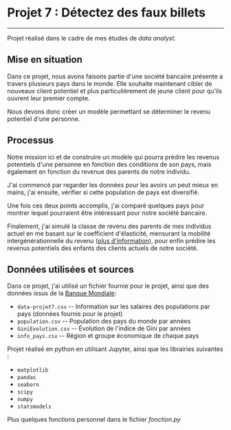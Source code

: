 # Projet 7 : Détectez des faux billets
-------------------

Projet réalisé dans le cadre de mes études de _data analyst_.

Mise en situation
-------------------

Dans ce projet, nous avons faisons partie d'une société bancaire présente a travers plusieurs pays dans le monde. Elle souhaite maintenant cibler de nouveaux client potentiel et plus particulièrement de jeune client pour qu'ils ouvrent leur premier compte.

Nous devons donc créer un modèle permettant se déterminer le revenu potentiel d'une personne.

Processus
------------

Notre mission ici et de construire un modèle qui pourra prédire les revenus potentiels d'une personne en fonction des conditions de son pays, mais également en fonction du revenue des parents de notre individu.

J'ai commencé par regarder les données pour les avoirs un peut mieux en mains, j'ai ensuite, vérifier si cette population de pays est diversifié.

Une fois ces deux points accomplis, j'ai comparé quelques pays pour montrer lequel pourraient être intéressant pour notre société bancaire.

Finalement, j'ai simulé la classe de revenu des parents de mes individus actuel en me basant sur le coefficient d'élasticité, mensurant la mobilité intergénérationnelle du revenu ([plus d'information](https://s3-eu-west-1.amazonaws.com/static.oc-static.com/prod/courses/files/parcours-data-analyst/2011-measuring-intergenerational-income-mobility-art.pdf)), pour enfin prédire les revenus potentiels des enfants des clients actuels de notre société.
 
Données utilisées et sources
-------------------

Dans ce projet, j'ai utilisé un fichier fournie pour le projet, ainsi que des données issus de la [Banque Mondiale](https://data.worldbank.org/):

* `data-projet7.csv` -- Information sur les salaires des populations par pays (données fournis pour le projet)
* `population.csv` -- Population des pays du monde par années
* `GiniEvolution.csv` -- Évolution de l'indice de Gini par années
* `info_pays.csv` -- Région et groupe économique de chaque pays


Projet réalisé en python en utilisant Jupyter, ainsi que les librairies suivantes :

* `matplotlib`
* `pandas`
* `seaborn`
* `scipy`
* `numpy`
* `statsmodels`

Plus quelques fonctions personnel dans le fichier *fonction.py*

